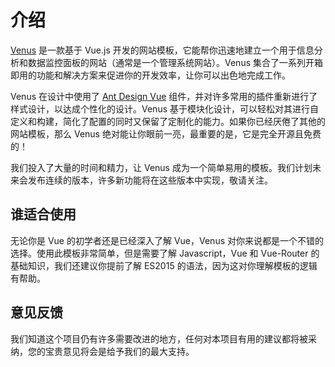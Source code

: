# 介绍

[Venus](http://venus.leoku.top) 是一款基于 Vue.js 开发的网站模板，它能帮你迅速地建立一个用于信息分析和数据监控面板的网站（通常是一个管理系统网站）。Venus 集合了一系列开箱即用的功能和解决方案来促进你的开发效率，让你可以出色地完成工作。

Venus 在设计中使用了 [Ant Design Vue](https://www.antdv.com/docs/vue/introduce-cn/) 组件，并对许多常用的插件重新进行了样式设计，以达成个性化的设计。Venus 基于模块化设计，可以轻松对其进行自定义和构建，简化了配置的同时又保留了定制化的能力。如果你已经厌倦了其他的网站模板，那么 Venus 绝对能让你眼前一亮，最重要的是，它是完全开源且免费的！

我们投入了大量的时间和精力，让 Venus 成为一个简单易用的模板。我们计划未来会发布连续的版本，许多新功能将在这些版本中实现，敬请关注。

## 谁适合使用

无论你是 Vue 的初学者还是已经深入了解 Vue，Venus 对你来说都是一个不错的选择。使用此模板非常简单，但是需要了解 Javascript，Vue 和 Vue-Router 的基础知识，我们还建议你提前了解 ES2015 的语法，因为这对你理解模板的逻辑有帮助。

## 意见反馈

我们知道这个项目仍有许多需要改进的地方，任何对本项目有用的建议都将被采纳，您的宝贵意见将会是给予我们的最大支持。
